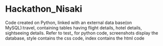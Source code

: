 # Hackathon_Nisaki
Code created on Python, linked with an external data base(on MySQL):travel, containing tables having flight details, hotel details, sightseeing details. Refer to test_ for python code, screenshots display the database, style contains the css code, index contains the html code


